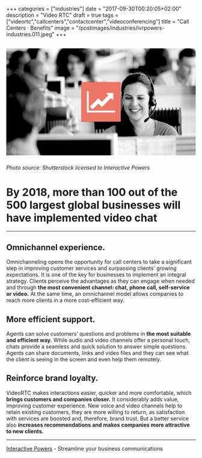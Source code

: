+++
categories = ["industries"]
date = "2017-09-30T00:20:05+02:00"
description = "Video RTC"
draft = true
tags = ["videortc","callcenters","contactcenter","videoconferencing"]
title = "Call Centers · Benefits"
image = "/postimages/industries/ivrpowers-industries.011.jpeg"
+++

![girl in a call center](/postimages/industries/ivrpowers-industries.011.jpeg)
-----------
###### Photo source: Shutterstock licensed to Interactive Powers


#	By 2018, more than 100 out of the 500 largest global businesses will have implemented video chat

---

##	Omnichannel experience.

Omnichanneling opens the opportunity for call centers to take a significant step in improving customer services and surpassing clients’ growing expectations. It is one of the key for businesses to implement an integral strategy. Clients perceive the advantages as they can engage when needed and through **the most convenient channel: chat, phone call, self-service or video.** At the same time, an omnichannel model allows companies to reach more clients in a more cost-efficient way.


##	More efficient support.

Agents can solve customers’ questions and problems in **the most suitable and efficient way.** While audio and video channels offer a personal touch, chats provide a seamless and quick solution to answer simple questions. Agents can share documents, links and video files and they can see what the client is seeing in the screen and even help them remotely.

 
##	Reinforce brand loyalty.

VideoRTC makes interactions easier, quicker and more comfortable, which **brings customers and companies closer.** It considerably adds value, improving customer experience. New voice and video channels help to retain existing customers, they are more willing to return, as satisfaction with services are boosted and, therefore, brand trust. But a better service also **increases recommendations and makes companies more attractive to new clients.**


---
[Interactive Powers](http://www.ivrpowers.com/) - Streamline your business communications

